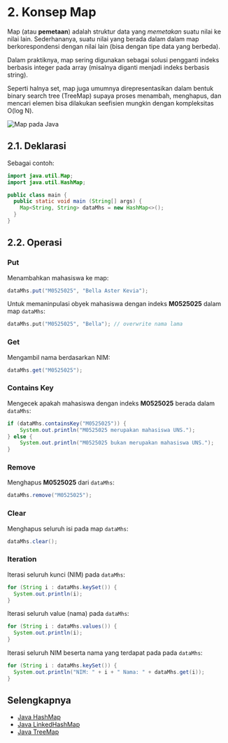 # 2. Konsep Map

Map (atau **pemetaan**) adalah struktur data yang *memetakan* suatu nilai ke nilai lain. Sederhananya, suatu nilai yang berada dalam dalam map berkorespondensi dengan nilai lain (bisa dengan tipe data yang berbeda).

Dalam praktiknya, map sering digunakan sebagai solusi pengganti indeks berbasis integer pada array (misalnya diganti menjadi indeks berbasis string).

Seperti halnya set, map juga umumnya direpresentasikan dalam bentuk binary search tree (TreeMap) supaya proses menambah, menghapus, dan mencari elemen bisa dilakukan seefisien mungkin dengan kompleksitas O(log N).

![Map pada Java](https://d2jdgazzki9vjm.cloudfront.net/images/core/java-map-hierarchy.png)

## 2.1. Deklarasi

Sebagai contoh:
```Java
import java.util.Map;
import java.util.HashMap;

public class main {
  public static void main (String[] args) {
    Map<String, String> dataMhs = new HashMap<>();
  }
}
```

## 2.2. Operasi

### Put

Menambahkan mahasiswa ke map:
```Java
dataMhs.put("M0525025", "Bella Aster Kevia");
```

Untuk memaninpulasi obyek mahasiswa dengan indeks **M0525025** dalam map `dataMhs`:
```c++
dataMhs.put("M0525025", "Bella"); // overwrite nama lama
```

### Get

Mengambil nama berdasarkan NIM:
```Java
dataMhs.get("M0525025");
```

### Contains Key
Mengecek apakah mahasiswa dengan indeks **M0525025** berada dalam `dataMhs`:
```Java
if (dataMhs.containsKey("M0525025")) {
    System.out.println("M0525025 merupakan mahasiswa UNS.");
} else {
    System.out.println("M0525025 bukan merupakan mahasiswa UNS.");
}
```

### Remove

Menghapus **M0525025** dari `dataMhs`:
```Java
dataMhs.remove("M0525025");
```

### Clear

Menghapus seluruh isi pada map `dataMhs`:
```Java
dataMhs.clear();
```

### Iteration

Iterasi seluruh kunci (NIM) pada `dataMhs`:
```Java
for (String i : dataMhs.keySet()) {
  System.out.println(i);
}
```

Iterasi seluruh value (nama) pada `dataMhs`:
```Java
for (String i : dataMhs.values()) {
  System.out.println(i);
}
```

Iterasi seluruh NIM beserta nama yang terdapat pada pada `dataMhs`:
```Java
for (String i : dataMhs.keySet()) {
  System.out.println("NIM: " + i + " Nama: " + dataMhs.get(i));
}
```

## Selengkapnya

- [Java HashMap](https://www.w3schools.com/java/java_hashmap.asp)
- [Java LinkedHashMap](https://www.tpointtech.com/java-linkedhashmap)
- [Java TreeMap](https://www.tpointtech.com/java-treemap)
